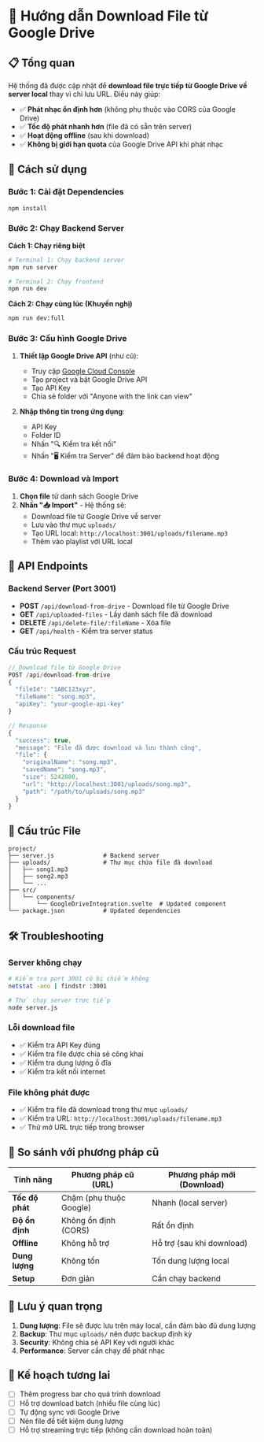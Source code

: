 # 🎵 Hướng dẫn Download File từ Google Drive

## 📋 Tổng quan

Hệ thống đã được cập nhật để **download file trực tiếp từ Google Drive về server local** thay vì chỉ lưu URL. Điều này giúp:

- ✅ **Phát nhạc ổn định hơn** (không phụ thuộc vào CORS của Google Drive)
- ✅ **Tốc độ phát nhanh hơn** (file đã có sẵn trên server)
- ✅ **Hoạt động offline** (sau khi download)
- ✅ **Không bị giới hạn quota** của Google Drive API khi phát nhạc

## 🚀 Cách sử dụng

### Bước 1: Cài đặt Dependencies

```bash
npm install
```

### Bước 2: Chạy Backend Server

**Cách 1: Chạy riêng biệt**
```bash
# Terminal 1: Chạy backend server
npm run server

# Terminal 2: Chạy frontend
npm run dev
```

**Cách 2: Chạy cùng lúc (Khuyến nghị)**
```bash
npm run dev:full
```

### Bước 3: Cấu hình Google Drive

1. **Thiết lập Google Drive API** (như cũ):
   - Truy cập [Google Cloud Console](https://console.developers.google.com)
   - Tạo project và bật Google Drive API
   - Tạo API Key
   - Chia sẻ folder với "Anyone with the link can view"

2. **Nhập thông tin trong ứng dụng**:
   - API Key
   - Folder ID
   - Nhấn "🔍 Kiểm tra kết nối"
   - Nhấn "🖥️ Kiểm tra Server" để đảm bảo backend hoạt động

### Bước 4: Download và Import

1. **Chọn file** từ danh sách Google Drive
2. **Nhấn "📥 Import"** - Hệ thống sẽ:
   - Download file từ Google Drive về server
   - Lưu vào thư mục `uploads/`
   - Tạo URL local: `http://localhost:3001/uploads/filename.mp3`
   - Thêm vào playlist với URL local

## 🔧 API Endpoints

### Backend Server (Port 3001)

- **POST** `/api/download-from-drive` - Download file từ Google Drive
- **GET** `/api/uploaded-files` - Lấy danh sách file đã download
- **DELETE** `/api/delete-file/:fileName` - Xóa file
- **GET** `/api/health` - Kiểm tra server status

### Cấu trúc Request

```javascript
// Download file từ Google Drive
POST /api/download-from-drive
{
  "fileId": "1ABC123xyz",
  "fileName": "song.mp3",
  "apiKey": "your-google-api-key"
}

// Response
{
  "success": true,
  "message": "File đã được download và lưu thành công",
  "file": {
    "originalName": "song.mp3",
    "savedName": "song.mp3",
    "size": 5242880,
    "url": "http://localhost:3001/uploads/song.mp3",
    "path": "/path/to/uploads/song.mp3"
  }
}
```

## 📁 Cấu trúc File

```
project/
├── server.js              # Backend server
├── uploads/               # Thư mục chứa file đã download
│   ├── song1.mp3
│   ├── song2.mp3
│   └── ...
├── src/
│   └── components/
│       └── GoogleDriveIntegration.svelte  # Updated component
└── package.json           # Updated dependencies
```

## 🛠️ Troubleshooting

### Server không chạy
```bash
# Kiểm tra port 3001 có bị chiếm không
netstat -ano | findstr :3001

# Thử chạy server trực tiếp
node server.js
```

### Lỗi download file
- ✅ Kiểm tra API Key đúng
- ✅ Kiểm tra file được chia sẻ công khai
- ✅ Kiểm tra dung lượng ổ đĩa
- ✅ Kiểm tra kết nối internet

### File không phát được
- ✅ Kiểm tra file đã download trong thư mục `uploads/`
- ✅ Kiểm tra URL: `http://localhost:3001/uploads/filename.mp3`
- ✅ Thử mở URL trực tiếp trong browser

## 🔄 So sánh với phương pháp cũ

| Tính năng | Phương pháp cũ (URL) | Phương pháp mới (Download) |
|-----------|---------------------|----------------------------|
| **Tốc độ phát** | Chậm (phụ thuộc Google) | Nhanh (local server) |
| **Độ ổn định** | Không ổn định (CORS) | Rất ổn định |
| **Offline** | Không hỗ trợ | Hỗ trợ (sau khi download) |
| **Dung lượng** | Không tốn | Tốn dung lượng local |
| **Setup** | Đơn giản | Cần chạy backend |

## 📝 Lưu ý quan trọng

1. **Dung lượng**: File sẽ được lưu trên máy local, cần đảm bảo đủ dung lượng
2. **Backup**: Thư mục `uploads/` nên được backup định kỳ
3. **Security**: Không chia sẻ API Key với người khác
4. **Performance**: Server cần chạy để phát nhạc

## 🎯 Kế hoạch tương lai

- [ ] Thêm progress bar cho quá trình download
- [ ] Hỗ trợ download batch (nhiều file cùng lúc)
- [ ] Tự động sync với Google Drive
- [ ] Nén file để tiết kiệm dung lượng
- [ ] Hỗ trợ streaming trực tiếp (không cần download hoàn toàn)